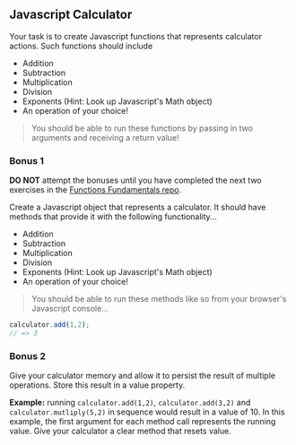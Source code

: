 ## Javascript Calculator

Your task is to create Javascript functions that represents calculator actions. Such functions should include
- Addition
- Subtraction
- Multiplication
- Division
- Exponents (Hint: Look up Javascript's Math object)
- An operation of your choice!

> You should be able to run these functions by passing in two arguments and receiving a return value!  

### Bonus 1

**DO NOT** attempt the bonuses until you have completed the next two exercises in the [Functions Fundamentals repo](https://github.com/ga-wdi-lessons/function-fundamentals).  

Create a Javascript object that represents a calculator. It should have methods that provide it with the following functionality...

- Addition
- Subtraction
- Multiplication
- Division
- Exponents (Hint: Look up Javascript's Math object)
- An operation of your choice!

> You should be able to run these methods like so from your browser's Javascript console...  

```js
calculator.add(1,2);
// => 3
```

### Bonus 2

Give your calculator memory and allow it to persist the result of multiple operations. Store this result in a value property.  

**Example:** running `calculator.add(1,2)`, `calculator.add(3,2)` and `calculator.mutliply(5,2)` in sequence would result in a value of 10. In this example, the first argument for each method call represents the running value.
Give your calculator a clear method that resets value.
